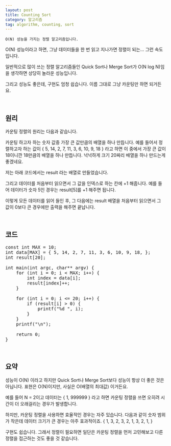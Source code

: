 ```yaml
---
layout: post
title: Counting Sort
category: 알고리즘
tag: algorithm, counting, sort
---
```


~~~
O(N) 성능을 가지는 정렬 알고리즘입니다.
~~~

O(N) 성능이라고 하면, 그냥 데이터들을 한 번 읽고 지나가면 
정렬이 되는... 그런 속도입니다.

일반적으로 많이 쓰는 정렬 알고리즘들인 Quick Sort나 Merge Sort가
O(N log N)임을 생각하면 상당히 놀라운 성능입니다.

그리고 성능도 좋은데, 구현도 엄청 쉽습니다.
이름 그대로 그냥 카운팅만 하면 되거든요.

<br>

## 원리

카운팅 정렬의 원리는 다음과 같습니다.

카운팅 하고자 하는 숫자 값중 가장 큰 값만큼의 배열을 하나 만듭니다.
예를 들어서 정렬하고자 하는 값이 
{ 5, 14, 2, 7, 11, 3, 6, 10, 9, 18 } 라고 하면
이 중에서 가장 큰 값이 18이니깐 18만큼의 배열을 하나 만듭니다.
넉넉하게 크기 20짜리 배열을 하나 만드는게 좋겠네요.

저는 아래 코드에서는 result 라는 배열로 만들었습니다.

그리고 데이터를 처음부터 읽으면서 그 값을 인덱스로 하는 칸에 +1 해줍니다. 
예를 들어 데이터가 숫자 5인 경우는 result[5]를 +1 해주면 됩니다.

이렇게 모든 데이터를 읽어 들인 후, 그 다음에는 result 배열을 
처음부터 읽으면서 그 값이 0보다 큰 경우에만 출력을 해주면 끝납니다.

<br>

## 코드


<pre class="prettyprint">
const int MAX = 10;
int data[MAX] = { 5, 14, 2, 7, 11, 3, 6, 10, 9, 18, };
int result[20];

int main(int argc, char** argv) {
    for (int i = 0; i < MAX; i++) {
        int index = data[i];
        result[index]++;
    }

    for (int i = 0; i <= 20; i++) {
        if (result[i] > 0) {
            printf("%d ", i);
        }
    }
    printf("\n");

    return 0;
}
</pre>

<br>

## 요약

성능이 O(N) 이라고 하지만 Quick Sort나 Merge Sort보다 성능이
항상 더 좋은 것은 아닙니다. 
표현은 O(N)이지만, 사실은 O(배열의 최대값) 이거든요.

예를 들어 N = 2이고 데이터는 { 1, 999999 } 라고 하면
카운팅 정렬을 쓰면 오히려 시간이 더 오래걸리는 경우가 발생합니다.

하지만, 카운팅 정렬을 사용하면 효율적인 경우는 자주 있습니다.
다음과 같이 숫자 범위가 작은데 데이터 크기가 큰 경우는 아주 효과적이죠.
{ 1, 3, 2, 3, 2, 1, 3, 2, 1, }

구현도 쉽습니다. 그래서 정렬이 필요하면 일단은 카운팅 정렬을 먼저 고민해보고
다른 정렬을 접근하는 것도 좋을 것 같습니다.